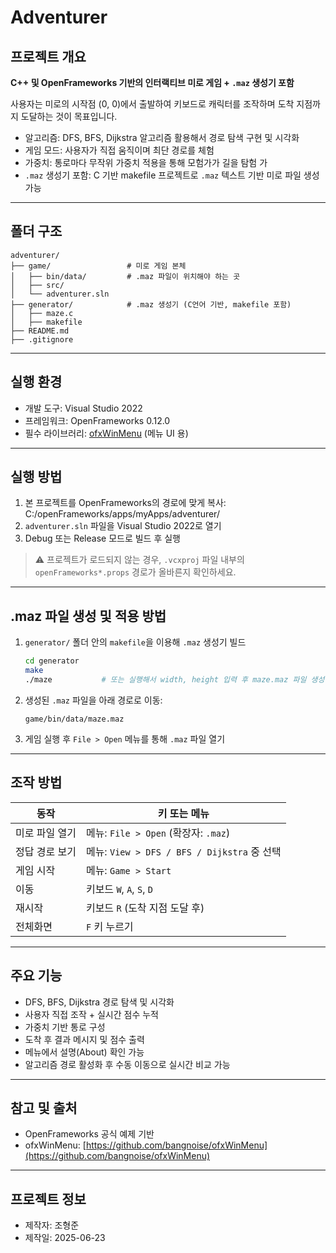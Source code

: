 # Adventurer

## 프로젝트 개요

**C++ 및 OpenFrameworks 기반의 인터랙티브 미로 게임 + `.maz` 생성기 포함**

사용자는 미로의 시작점 (0, 0)에서 출발하여 키보드로 캐릭터를 조작하며 도착 지점까지 도달하는 것이 목표입니다.

- 알고리즘: DFS, BFS, Dijkstra 알고리즘 활용해서 경로 탐색 구현 및 시각화
- 게임 모드: 사용자가 직접 움직이며 최단 경로를 체험
- 가중치: 통로마다 무작위 가중치 적용을 통해 모험가가 길을 탐험 가
- `.maz` 생성기 포함: C 기반 makefile 프로젝트로 `.maz` 텍스트 기반 미로 파일 생성 가능

---

## 폴더 구조
```plaintext
adventurer/
├── game/                 # 미로 게임 본체
│   ├── bin/data/         # .maz 파일이 위치해야 하는 곳
│   ├── src/
│   └── adventurer.sln
├── generator/            # .maz 생성기 (C언어 기반, makefile 포함)
│   ├── maze.c
│   ├── makefile
├── README.md
├── .gitignore
```

---

## 실행 환경

- 개발 도구: Visual Studio 2022  
- 프레임워크: OpenFrameworks 0.12.0  
- 필수 라이브러리: [ofxWinMenu](https://github.com/bangnoise/ofxWinMenu) (메뉴 UI 용)

---

## 실행 방법

1. 본 프로젝트를 OpenFrameworks의 경로에 맞게 복사: C:/openFrameworks/apps/myApps/adventurer/
2. `adventurer.sln` 파일을 Visual Studio 2022로 열기  
3. Debug 또는 Release 모드로 빌드 후 실행

> ⚠️ 프로젝트가 로드되지 않는 경우, `.vcxproj` 파일 내부의 `openFrameworks*.props` 경로가 올바른지 확인하세요.

---

## .maz 파일 생성 및 적용 방법

1. `generator/` 폴더 안의 `makefile`을 이용해 `.maz` 생성기 빌드
    ```bash
    cd generator
    make
    ./maze           # 또는 실행해서 width, height 입력 후 maze.maz 파일 생성
    ```

2. 생성된 `.maz` 파일을 아래 경로로 이동:
    ```
    game/bin/data/maze.maz
    ```

3. 게임 실행 후 `File > Open` 메뉴를 통해 `.maz` 파일 열기
   
---

## 조작 방법

| 동작 | 키 또는 메뉴 |
|------|---------------|
| 미로 파일 열기 | 메뉴: `File > Open` (확장자: `.maz`) | ⚠️필수수
| 정답 경로 보기 | 메뉴: `View > DFS / BFS / Dijkstra` 중 선택 |
| 게임 시작 | 메뉴: `Game > Start` |
| 이동 | 키보드 `W`, `A`, `S`, `D` |
| 재시작 | 키보드 `R` (도착 지점 도달 후) |
| 전체화면 | `F` 키 누르기 |

---

## 주요 기능

- DFS, BFS, Dijkstra 경로 탐색 및 시각화  
- 사용자 직접 조작 + 실시간 점수 누적  
- 가중치 기반 통로 구성  
- 도착 후 결과 메시지 및 점수 출력  
- 메뉴에서 설명(About) 확인 가능  
- 알고리즘 경로 활성화 후 수동 이동으로 실시간 비교 가능

---

## 참고 및 출처

- OpenFrameworks 공식 예제 기반  
- ofxWinMenu: [https://github.com/bangnoise/ofxWinMenu](https://github.com/bangnoise/ofxWinMenu)

---

## 프로젝트 정보

- 제작자: 조형준  
- 제작일: 2025-06-23
